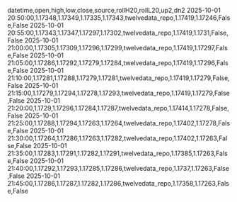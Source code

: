 datetime,open,high,low,close,source,rollH20,rollL20,up2,dn2
2025-10-01 20:50:00,1.17348,1.17349,1.17335,1.17343,twelvedata_repo,1.17419,1.17246,False,False
2025-10-01 20:55:00,1.17343,1.17347,1.17297,1.17302,twelvedata_repo,1.17419,1.1731,False,False
2025-10-01 21:00:00,1.17305,1.17309,1.17296,1.17299,twelvedata_repo,1.17419,1.17297,False,False
2025-10-01 21:05:00,1.17286,1.17292,1.17279,1.17284,twelvedata_repo,1.17419,1.17296,False,False
2025-10-01 21:10:00,1.17281,1.17288,1.17279,1.17281,twelvedata_repo,1.17419,1.17279,False,False
2025-10-01 21:15:00,1.17279,1.17294,1.17278,1.17293,twelvedata_repo,1.17419,1.17279,False,False
2025-10-01 21:20:00,1.1729,1.17296,1.17284,1.17287,twelvedata_repo,1.17414,1.17278,False,False
2025-10-01 21:25:00,1.17288,1.17294,1.17263,1.17264,twelvedata_repo,1.17402,1.17278,False,False
2025-10-01 21:30:00,1.17264,1.17286,1.17263,1.17282,twelvedata_repo,1.17402,1.17263,False,False
2025-10-01 21:35:00,1.17283,1.17291,1.17282,1.17291,twelvedata_repo,1.17385,1.17263,False,False
2025-10-01 21:40:00,1.17292,1.17293,1.17285,1.17286,twelvedata_repo,1.1737,1.17263,False,False
2025-10-01 21:45:00,1.17286,1.17287,1.17282,1.17286,twelvedata_repo,1.17358,1.17263,False,False
